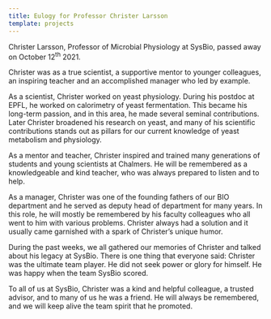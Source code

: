 ```yaml
---
title: Eulogy for Professor Christer Larsson
template: projects
---
```

Christer Larsson, Professor of Microbial Physiology at SysBio, passed away on October 12<sup>th</sup> 2021. 

Christer was as a true scientist, a supportive mentor to younger colleagues, an inspiring teacher and an accomplished manager who led by example. 

As a scientist, Christer worked on yeast physiology. During his postdoc at EPFL, he worked on calorimetry of yeast fermentation. This became his long-term passion, and in this area, he made several seminal contributions. Later Christer broadened his research on yeast, and many of his scientific contributions stands out as pillars for our current knowledge of yeast metabolism and physiology. 

As a mentor and teacher, Christer inspired and trained many generations of students and young scientists at Chalmers. He will be remembered as a knowledgeable and kind teacher, who was always prepared to listen and to help.

As a manager, Christer was one of the founding fathers of our BIO department and he served as deputy head of department for many years. In this role, he will mostly be remembered by his faculty colleagues who all went to him with various problems. Christer always had a solution and it usually came garnished with a spark of Christer’s unique humor. 

During the past weeks, we all gathered our memories of Christer and talked about his legacy at SysBio. There is one thing that everyone said: Christer was the ultimate team player. He did not seek power or glory for himself. He was happy when the team SysBio scored. 

To all of us at SysBio, Christer was a kind and helpful colleague, a trusted advisor, and to many of us he was a friend. He will always be remembered, and we will keep alive the team spirit that he promoted.

<br/><br/><br/><br/>
